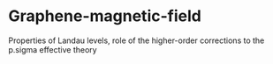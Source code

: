 # Graphene-magnetic-field
Properties of Landau levels, role of the higher-order corrections to the p.sigma effective theory
